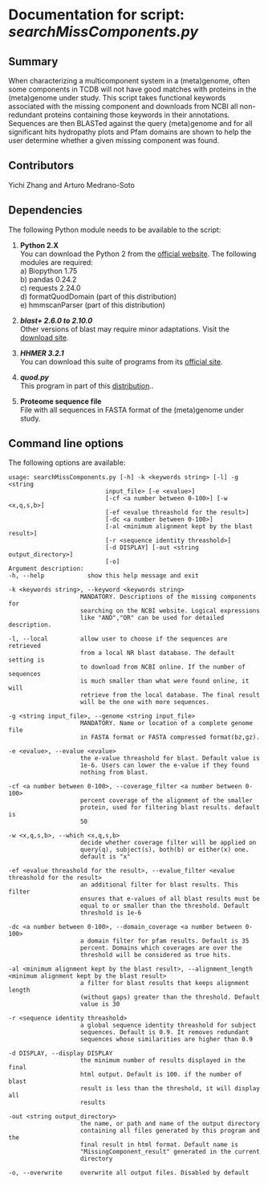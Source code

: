 # Documentation for script: _searchMissComponents.py_

## Summary
When characterizing a multicomponent system in a (meta)genome, often some components in TCDB will not have good 
matches with proteins in the (meta)genome under study. This script takes functional keywords associated with the missing 
component and downloads from NCBI all non-redundant proteins containing those keywords in their annotations. Sequences 
are then BLASTed against the query (meta)genome and for all significant hits hydropathy plots and Pfam domains are
shown to help the user determine whether a given missing component was found.

## Contributors  
Yichi Zhang and Arturo Medrano-Soto


## Dependencies
The following Python module needs to be available to the script: 

1. **Python 2.X**  
You can download the Python 2 from the [official website](https://www.python.org/). The following
modules are required:  
  a) Biopython 1.75  
  b) pandas 0.24.2  
  c) requests 2.24.0  
  d) formatQuodDomain (part of this distribution)  
  e) hmmscanParser (part of this distribution)  

2. **_blast+ 2.6.0 to 2.10.0_**  
Other versions of blast may require minor adaptations. Visit the
[download site](https://blast.ncbi.nlm.nih.gov/Blast.cgi?PAGE_TYPE=BlastDocs&DOC_TYPE=Download).  

3. **_HHMER 3.2.1_**  
You can download this suite of programs from its [official site](http://hmmer.org/).  

4. **_quod.py_**  
This program in part of this [distribution](https://gitlab.com/khendarg/hvordan/blob/master/docs/quod.md)..  

5. **Proteome sequence file**   
File with all sequences in FASTA format of the (meta)genome under study.  


## Command line options
The following options are available:

    usage: searchMissComponents.py [-h] -k <keywords string> [-l] -g <string
                               input_file> [-e <evalue>]
                               [-cf <a number between 0-100>] [-w <x,q,s,b>]
                               [-ef <evalue threashold for the result>]
                               [-dc <a number between 0-100>]
                               [-al <minimum alignment kept by the blast result>]
                               [-r <sequence identity threashold>]
                               [-d DISPLAY] [-out <string output_directory>]
                               [-o]
    Argument description:
    -h, --help            show this help message and exit
    
    -k <keywords string>, --keyword <keywords string>
                        MANDATORY. Descriptions of the missing components for
                        searching on the NCBI website. Logical expressions
                        like "AND","OR" can be used for detailed description.
                        
    -l, --local         allow user to choose if the sequences are retrieved
                        from a local NR blast database. The default setting is
                        to download from NCBI online. If the number of sequences
                        is much smaller than what were found online, it will
                        retrieve from the local database. The final result
                        will be the one with more sequences.
                        
    -g <string input_file>, --genome <string input_file>
                        MANDATORY. Name or location of a complete genome file
                        in FASTA format or FASTA compressed format(bz,gz).
                        
    -e <evalue>, --evalue <evalue>
                        the e-value threashold for blast. Default value is
                        1e-6. Users can lower the e-value if they found
                        nothing from blast.
                        
    -cf <a number between 0-100>, --coverage_filter <a number between 0-100>
                        percent coverage of the alignment of the smaller
                        protein, used for filtering blast results. default is
                        50
                        
    -w <x,q,s,b>, --which <x,q,s,b>
                        decide whether coverage filter will be applied on
                        query(q), subject(s), both(b) or either(x) one.
                        default is "x"
                        
    -ef <evalue threashold for the result>, --evalue_filter <evalue threashold for the result>
                        an additional filter for blast results. This filter
                        ensures that e-values of all blast results must be
                        equal to or smaller than the threshold. Default
                        threshold is 1e-6
                        
    -dc <a number between 0-100>, --domain_coverage <a number between 0-100>
                        a domain filter for pfam results. Default is 35
                        percent. Domains which coverages are over the
                        threshold will be considered as true hits.
                        
    -al <minimum alignment kept by the blast result>, --alignment_length <minimum alignment kept by the blast result>
                        a filter for blast results that keeps alignment length
                        (without gaps) greater than the threshold. Default
                        value is 30
                        
    -r <sequence identity threashold>
                        a global sequence identity threashold for subject
                        sequences. Default is 0.9. It removes redundant
                        sequences whose similarities are higher than 0.9
                        
    -d DISPLAY, --display DISPLAY
                        the minimum number of results displayed in the final
                        html output. Default is 100. if the number of blast
                        result is less than the threshold, it will display all
                        results
                        
    -out <string output_directory>
                        the name, or path and name of the output directory
                        containing all files generated by this program and the
                        final result in html format. Default name is
                        "MissingComponent_result" generated in the current
                        directory
                        
    -o, --overwrite     overwrite all output files. Disabled by default
